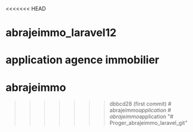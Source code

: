 <<<<<<< HEAD
# abrajeimmo_laravel12
application agence immobilier
=======
# abrajeimmo
>>>>>>> dbbcd28 (first commit)
#   a b r a j e i m m o _ a p p l i c a t i o n  
 #   a b r a j e i m m o _ a p p l i c a t i o n  
 "# Proger_abrajeimmo_laravel_git" 
